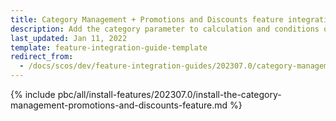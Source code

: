 ```yaml
---
title: Category Management + Promotions and Discounts feature integration
description: Add the category parameter to calculation and conditions queries in the Promotions & Discounts feature.
last_updated: Jan 11, 2022
template: feature-integration-guide-template
redirect_from:
  - /docs/scos/dev/feature-integration-guides/202307.0/category-management-promotions-and-discounts-feature-integration.html
---
```

{% include pbc/all/install-features/202307.0/install-the-category-management-promotions-and-discounts-feature.md %} <!-- To edit, see /_includes/pbc/all/install-features/202307.0/install-the-category-management-promotions-and-discounts-feature.md -->
